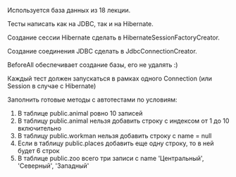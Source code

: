 Используется база данных из 18 лекции.

Тесты написать как на JDBC, так и на Hibernate.

Создание сессии Hibernate сделать в HibernateSessionFactoryCreator.

Создание соединения JDBC сделать в JdbcConnectionCreator.

BeforeAll обеспечивает создание базы, его не удалять :)

Каждый тест должен запускаться в рамках одного Connection (или Session в случае с Hibernate)

Заполнить готовые методы с автотестами по условиям:

1. В таблице public.animal ровно 10 записей
2. В таблицу public.animal нельзя добавить строку с индексом от 1 до 10 включительно
3. В таблицу public.workman нельзя добавить строку с name = null
4. Если в таблицу public.places добавить еще одну строку, то в ней будет 6 строк
5. В таблице public.zoo всего три записи с name 'Центральный', 'Северный', 'Западный'